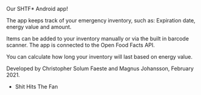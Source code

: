 Our SHTF* Android app!

The app keeps track of your emergency inventory, such as: Expiration date, energy value and amount.

Items can be added to your inventory manually or via the built in barcode scanner.
The app is connected to the Open Food Facts API.

You can calculate how long your inventory will last based on energy value.

Developed by Christopher Solum Faeste and Magnus Johansson, February 2021.

* Shit Hits The Fan
